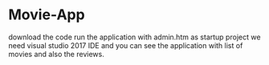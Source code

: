 # Movie-App

download the code run the application with admin.htm as startup project we need visual studio 2017 IDE and you can see the application with list of movies and also the reviews.

